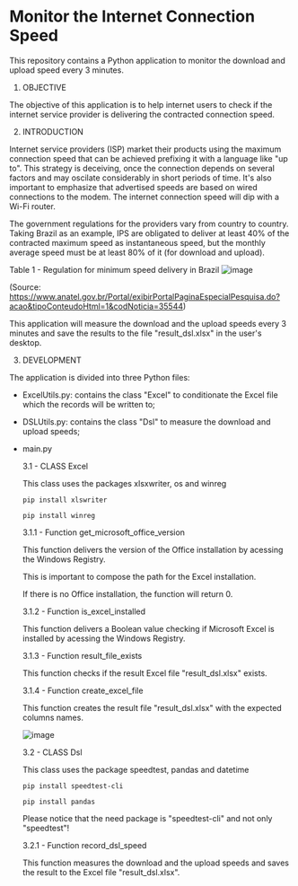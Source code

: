 # Monitor the Internet Connection Speed

This repository contains a Python application to monitor the download and upload speed every 3 minutes.

1) OBJECTIVE

The objective of this application is to help internet users to check if the internet service provider is delivering the contracted connection speed.

2) INTRODUCTION

Internet service providers (ISP) market their products using the maximum connection speed that can be achieved prefixing it with a language like "up to". This strategy is deceiving, once the connection depends on several factors and may oscilate considerably in short periods of time. It's also important to emphasize that advertised speeds are based on wired connections to the modem. The internet connection speed will dip with a Wi-Fi router.

The government regulations for the providers vary from country to country. Taking Brazil as an example, IPS are obligated to deliver at least 40% of the contracted maximum speed as instantaneous speed, but the monthly average speed must be at least 80% of it (for download and upload).

Table 1 - Regulation for minimum speed delivery in Brazil 
![image](https://user-images.githubusercontent.com/81535464/113519855-2fd0b100-958f-11eb-8b52-bf628e04e87d.png)

(Source: https://www.anatel.gov.br/Portal/exibirPortalPaginaEspecialPesquisa.do?acao&tipoConteudoHtml=1&codNoticia=35544)

This application will measure the download and the upload speeds every 3 minutes and save the results to the file "result_dsl.xlsx" in the user's desktop.

3) DEVELOPMENT

The application is divided into three Python files:

  - ExcelUtils.py: contains the class "Excel" to conditionate the Excel file which the records will be written to;
  - DSLUtils.py: contains the class "Dsl" to measure the download and upload speeds;
  - main.py
  
       3.1 - CLASS Excel
       
       This class uses the packages xlsxwriter, os and winreg
                                                  
        pip install xlswriter
        
        pip install winreg
             
       3.1.1 - Function get_microsoft_office_version
           
       This function delivers the version of the Office installation by acessing the Windows Registry.
           
       This is important to compose the path for the Excel installation.
           
       If there is no Office installation, the function will return 0.
                  
       3.1.2 - Function is_excel_installed
           
       This function delivers a Boolean value checking if Microsoft Excel is installed by acessing the Windows Registry.
              
       3.1.3 - Function result_file_exists
           
       This function checks if the result Excel file "result_dsl.xlsx" exists.
                  
       3.1.4 - Function create_excel_file
           
       This function creates the result file "result_dsl.xlsx" with the expected columns names.
       
       ![image](https://user-images.githubusercontent.com/81535464/113520376-ed10d800-9592-11eb-93b7-da8cd12e29d6.png)
       
       
       3.2 - CLASS Dsl
       
       This class uses the package speedtest, pandas and datetime
       
        pip install speedtest-cli
              
        pip install pandas
              
       Please notice that the need package is "speedtest-cli" and not only "speedtest"!
       
       3.2.1 - Function record_dsl_speed
           
       This function measures the download and the upload speeds and saves the result to the Excel file "result_dsl.xlsx".

                  
 
